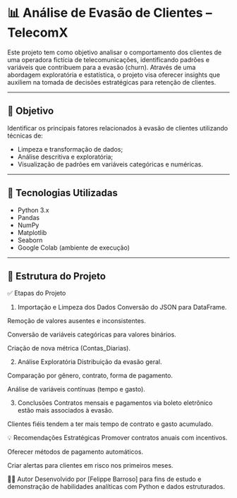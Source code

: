 # 📊 Análise de Evasão de Clientes – TelecomX

Este projeto tem como objetivo analisar o comportamento dos clientes de uma operadora fictícia de telecomunicações, identificando padrões e variáveis que contribuem para a evasão (churn). Através de uma abordagem exploratória e estatística, o projeto visa oferecer insights que auxiliem na tomada de decisões estratégicas para retenção de clientes.

---

## 📌 Objetivo

Identificar os principais fatores relacionados à evasão de clientes utilizando técnicas de:
- Limpeza e transformação de dados;
- Análise descritiva e exploratória;
- Visualização de padrões em variáveis categóricas e numéricas.

---

## 🧰 Tecnologias Utilizadas

- Python 3.x  
- Pandas  
- NumPy  
- Matplotlib  
- Seaborn  
- Google Colab (ambiente de execução)

---

## 📁 Estrutura do Projeto

✅ Etapas do Projeto

1. Importação e Limpeza dos Dados
Conversão do JSON para DataFrame.

Remoção de valores ausentes e inconsistentes.

Conversão de variáveis categóricas para valores binários.

Criação de nova métrica (Contas_Diarias).

2. Análise Exploratória
Distribuição da evasão geral.

Comparação por gênero, contrato, forma de pagamento.

Análise de variáveis contínuas (tempo e gasto).

3. Conclusões
Contratos mensais e pagamentos via boleto eletrônico estão mais associados à evasão.

Clientes fiéis tendem a ter mais tempo de contrato e gasto acumulado.

💡 Recomendações Estratégicas
Promover contratos anuais com incentivos.

Oferecer métodos de pagamento automáticos.

Criar alertas para clientes em risco nos primeiros meses.

🧑‍💻 Autor
Desenvolvido por [Felippe Barroso] para fins de estudo e demonstração de habilidades analíticas com Python e dados estruturados.
